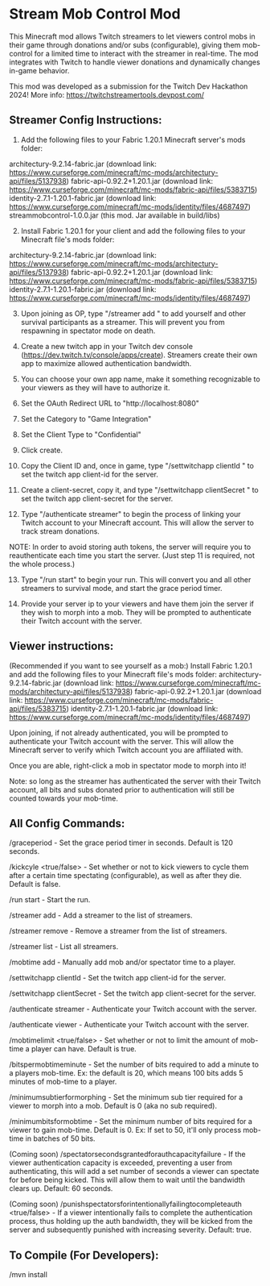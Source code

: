 # Stream Mob Control Mod

This Minecraft mod allows Twitch streamers to let viewers control mobs in their game through donations and/or subs (configurable), giving them mob-control for a limited time to interact with the streamer in real-time. The mod integrates with Twitch to handle viewer donations and dynamically changes in-game behavior.

This mod was developed as a submission for the Twitch Dev Hackathon 2024! More info: https://twitchstreamertools.devpost.com/

## Streamer Config Instructions:

1. Add the following files to your Fabric 1.20.1 Minecraft server's mods folder:

architectury-9.2.14-fabric.jar (download link: https://www.curseforge.com/minecraft/mc-mods/architectury-api/files/5137938)
fabric-api-0.92.2+1.20.1.jar (download link: https://www.curseforge.com/minecraft/mc-mods/fabric-api/files/5383715)
identity-2.7.1-1.20.1-fabric.jar (download link: https://www.curseforge.com/minecraft/mc-mods/identity/files/4687497)
streammobcontrol-1.0.0.jar (this mod. Jar available in build/libs)

2. Install Fabric 1.20.1 for your client and add the following files to your Minecraft file's mods folder:

architectury-9.2.14-fabric.jar (download link: https://www.curseforge.com/minecraft/mc-mods/architectury-api/files/5137938)
fabric-api-0.92.2+1.20.1.jar (download link: https://www.curseforge.com/minecraft/mc-mods/fabric-api/files/5383715)
identity-2.7.1-1.20.1-fabric.jar (download link: https://www.curseforge.com/minecraft/mc-mods/identity/files/4687497)

3. Upon joining as OP, type "/streamer add <your-minecraft-username>" to add yourself and other survival participants as a streamer. This will prevent you from respawning in spectator mode on death.

4. Create a new twitch app in your Twitch dev console (https://dev.twitch.tv/console/apps/create). Streamers create their own app to maximize allowed authentication bandwidth.

5. You can choose your own app name, make it something recognizable to your viewers as they will have to authorize it.

6. Set the OAuth Redirect URL to "http://localhost:8080"

7. Set the Category to "Game Integration"

8. Set the Client Type to "Confidential"

9. Click create.

10. Copy the Client ID and, once in game, type "/settwitchapp clientId <client-id>" to set the twitch app client-id for the server.

11. Create a client-secret, copy it, and type "/settwitchapp clientSecret <client-secret>" to set the twitch app client-secret for the server.

12. Type "/authenticate streamer" to begin the process of linking your Twitch account to your Minecraft account. This will allow the server to track stream donations.

NOTE: In order to avoid storing auth tokens, the server will require you to reauthenticate each time you start the server. (Just step 11 is required, not the whole process.)

13. Type "/run start" to begin your run. This will convert you and all other streamers to survival mode, and start the grace period timer.

14. Provide your server ip to your viewers and have them join the server if they wish to morph into a mob. They will be prompted to authenticate their Twitch account with the server.

## Viewer instructions:

(Recommended if you want to see yourself as a mob:)
Install Fabric 1.20.1 and add the following files to your Minecraft file's mods folder:
architectury-9.2.14-fabric.jar (download link: https://www.curseforge.com/minecraft/mc-mods/architectury-api/files/5137938)
fabric-api-0.92.2+1.20.1.jar (download link: https://www.curseforge.com/minecraft/mc-mods/fabric-api/files/5383715)
identity-2.7.1-1.20.1-fabric.jar (download link: https://www.curseforge.com/minecraft/mc-mods/identity/files/4687497)

Upon joining, if not already authenticated, you will be prompted to authenticate your Twitch account with the server. This will allow the Minecraft server to verify which Twitch account you are affiliated with.

Once you are able, right-click a mob in spectator mode to morph into it!

Note: so long as the streamer has authenticated the server with their Twitch account, all bits and subs donated prior to authentication will still be counted towards your mob-time.

## All Config Commands:

/graceperiod <seconds> - Set the grace period timer in seconds. Default is 120 seconds.

/kickcyle <true/false> - Set whether or not to kick viewers to cycle them after a certain time spectating (configurable), as well as after they die. Default is false.

/run start - Start the run.

/streamer add <username> - Add a streamer to the list of streamers.

/streamer remove <username> - Remove a streamer from the list of streamers.

/streamer list - List all streamers.

/mobtime add <username> <spectator-time> <mob-time> - Manually add mob and/or spectator time to a player.

/settwitchapp clientId <client-id> - Set the twitch app client-id for the server.

/settwitchapp clientSecret <client-secret> - Set the twitch app client-secret for the server.

/authenticate streamer - Authenticate your Twitch account with the server.

/authenticate viewer - Authenticate your Twitch account with the server.

/mobtimelimit <true/false> - Set whether or not to limit the amount of mob-time a player can have. Default is true.

/bitspermobtimeminute <bits> - Set the number of bits required to add a minute to a players mob-time. Ex: the default is 20, which means 100 bits adds 5 minutes of mob-time to a player.

/minimumsubtierformorphing <tier> - Set the minimum sub tier required for a viewer to morph into a mob. Default is 0 (aka no sub required).

/minimumbitsformobtime <bits> - Set the minimum number of bits required for a viewer to gain mob-time. Default is 0. Ex: If set to 50, it'll only process mob-time in batches of 50 bits.

(Coming soon) /spectatorsecondsgrantedforauthcapacityfailure <seconds> - If the viewer authentication capacity is exceeded, preventing a user from authenticating, this will add a set number of seconds a viewer can spectate for before being kicked. This will allow them to wait until the bandwidth clears up. Default: 60 seconds.

(Coming soon) /punishspectatorsforintentionallyfailingtocompleteauth <true/false> - If a viewer intentionally fails to complete the authentication process, thus holding up the auth bandwidth, they will be kicked from the server and subsequently punished with increasing severity. Default: true.

## To Compile (For Developers):

/mvn install